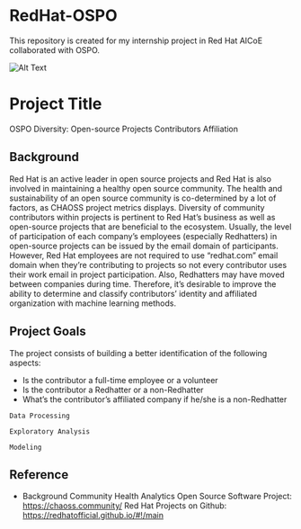 # RedHat-OSPO
This repository is created for my internship project in Red Hat AICoE collaborated with OSPO.     

![Alt Text](https://www.google.com/search?biw=2133&bih=1055&tbm=isch&sa=1&ei=7PhRXaDiLJDL_Qbl04voDg&q=red+hat&oq=red+hat&gs_l=img.3..0i67l2j0l8.7853.8590..8768...0.0..1.293.706.6j0j1......0....1..gws-wiz-img.osrEy9_Wwn8&ved=0ahUKEwigiKnkwP7jAhWQZd8KHeXpAu0Q4dUDCAY&uact=5#imgrc=n3BWC4d7HrZRtM:)

# Project Title

OSPO Diversity: Open-source Projects Contributors Affiliation 

## Background

Red Hat is an active leader in open source projects and Red Hat is also involved in maintaining a healthy open source community. The health and sustainability of an open source community is co-determined by a lot of factors, as CHAOSS project metrics displays. Diversity of community contributors within projects is pertinent to Red Hat’s business as well as open-source projects that are beneficial to the ecosystem. 
Usually, the level of participation of each company’s employees (especially Redhatters) in open-source projects can be issued by the email domain of participants. However, Red Hat employees are not required to use “redhat.com” email domain when they’re contributing to projects so not every contributor uses their work email in project participation. Also, Redhatters may have moved between companies during time. 
Therefore, it’s desirable to improve the ability to determine and classify contributors’ identity and affiliated organization with machine learning methods. 

## Project Goals

The project consists of building a better identification of the following aspects:
* Is the contributor a full-time employee or a volunteer
* Is the contributor a Redhatter or a non-Redhatter
* What’s the contributor’s affiliated company if he/she is a non-Redhatter

```
Data Processing
```


```
Exploratory Analysis 
```



```
Modeling
```

## Reference

* Background
Community Health Analytics Open Source Software Project: https://chaoss.community/
Red Hat Projects on Github: https://redhatofficial.github.io/#!/main



